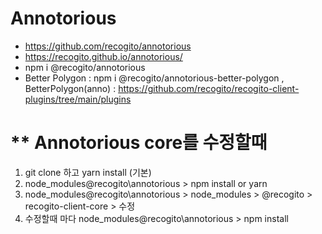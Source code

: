 
# Annotorious
- https://github.com/recogito/annotorious
- https://recogito.github.io/annotorious/
- npm i @recogito/annotorious
- Better Polygon : 
npm i @recogito/annotorious-better-polygon
, BetterPolygon(anno) : https://github.com/recogito/recogito-client-plugins/tree/main/plugins

# ** Annotorious core를 수정할때 
1. git clone 하고 yarn install (기본)
2. node_modules\@recogito\annotorious > npm install  or yarn 
3. node_modules\@recogito\annotorious > node_modules > @recogito > recogito-client-core > 수정
4. 수정할때 마다 node_modules\@recogito\annotorious > npm install

